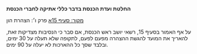 **החלטת ועדת הכנסת בדבר כללי אתיקה לחברי הכנסת**

[מקור: סעיף 15א](https://he.wikisource.org/wiki/כללי_אתיקה_לחברי_הכנסת#סעיף_15א)
פרק ו׳: הצהרת הון

על אף האמור בסעיף 15, רשאי יושב ראש הכנסת, אם סבר כי הנסיבות מצדיקות זאת, להאריך את המועד להגשת ההצהרה מפעם לפעם, לתקופה שלא תעלה על 30 ימים, ובלבד שסך כל ההארכות לא יעלה על 90 ימים.